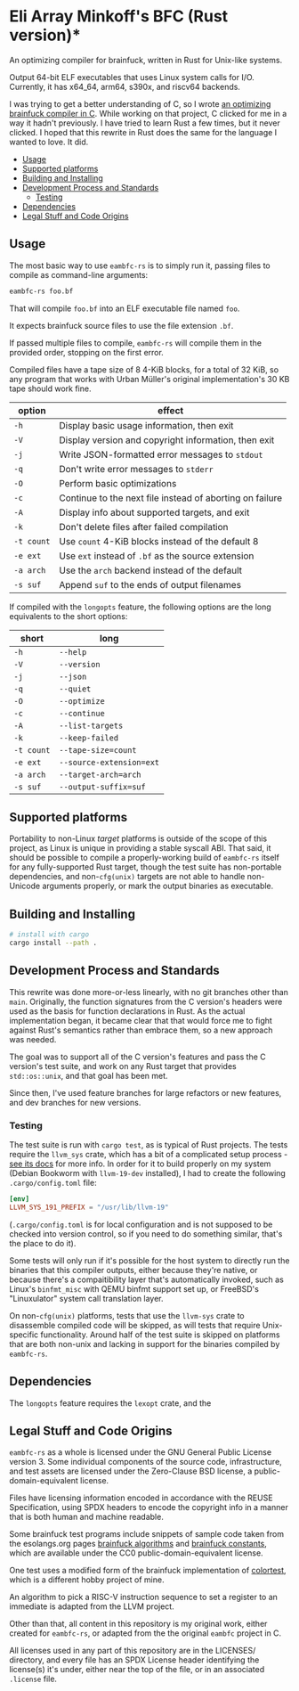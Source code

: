 <!--
SPDX-FileCopyrightText: 2024 Eli Array Minkoff

SPDX-License-Identifier: 0BSD
-->

# Eli Array Minkoff's BFC (Rust version)\*

An optimizing compiler for brainfuck, written in Rust for Unix-like systems.

Output 64-bit ELF executables that uses Linux system calls for I/O. Currently,
it has x64_64, arm64, s390x, and riscv64 backends.

I was trying to get a better understanding of C, so I wrote
[an optimizing brainfuck compiler in C](https://github.com/eliminmax/eambfc).
While working on that project, C clicked for me in a way it hadn't previously.
I have tried to learn Rust a few times, but it never clicked. I hoped that this
rewrite in Rust does the same for the language I wanted to love. It did.

<!-- vim-markdown-toc GFM -->

* [Usage](#usage)
* [Supported platforms](#supported-platforms)
* [Building and Installing](#building-and-installing)
* [Development Process and Standards](#development-process-and-standards)
  * [Testing](#testing)
* [Dependencies](#dependencies)
* [Legal Stuff and Code Origins](#legal-stuff-and-code-origins)

<!-- vim-markdown-toc -->

## Usage

The most basic way to use `eambfc-rs` is to simply run it, passing files to
compile as command-line arguments:

```sh
eambfc-rs foo.bf
```

That will compile `foo.bf` into an ELF executable file named `foo`.

It expects brainfuck source files to use the file extension `.bf`.

If passed multiple files to compile, `eambfc-rs` will compile them in the
provided order, stopping on the first error.

Compiled files have a tape size of 8 4-KiB blocks, for a total of 32 KiB, so any
program that works with Urban Müller's original implementation's 30 KB tape
should work fine.

| option     | effect                                                   |
|------------|----------------------------------------------------------|
| `-h`       | Display basic usage information, then exit               |
| `-V`       | Display version and copyright information, then exit     |
| `-j`       | Write JSON-formatted error messages to `stdout`          |
| `-q`       | Don't write error messages to `stderr`                   |
| `-O`       | Perform basic optimizations                              |
| `-c`       | Continue to the next file instead of aborting on failure |
| `-A`       | Display info about supported targets, and exit           |
| `-k`       | Don't delete files after failed compilation              |
| `-t count` | Use `count` 4-KiB blocks instead of the default 8        |
| `-e ext`   | Use `ext` instead of `.bf` as the source extension       |
| `-a arch`  | Use the `arch` backend instead of the default            |
| `-s suf`   | Append `suf` to the ends of output filenames             |


If compiled with the `longopts` feature, the following options are the long
equivalents to the short options:

| short      | long                     |
|------------|--------------------------|
| `-h`       | `--help`                 |
| `-V`       | `--version`              |
| `-j`       | `--json`                 |
| `-q`       | `--quiet`                |
| `-O`       | `--optimize`             |
| `-c`       | `--continue`             |
| `-A`       | `--list-targets`         |
| `-k`       | `--keep-failed`          |
| `-t count` | `--tape-size=count`      |
| `-e ext`   | `--source-extension=ext` |
| `-a arch`  | `--target-arch=arch`     |
| `-s suf`   | `--output-suffix=suf`    |


## Supported platforms

Portability to non-Linux *target* platforms is outside of the scope of this
project, as Linux is unique in providing a stable syscall ABI. That said, it
should be possible to compile a properly-working build of `eambfc-rs` itself for
any fully-supported Rust target, though the test suite has non-portable
dependencies, and non-`cfg(unix)` targets are not able to handle non-Unicode
arguments properly, or mark the output binaries as executable.

## Building and Installing

```sh
# install with cargo
cargo install --path .
```

## Development Process and Standards

This rewrite was done more-or-less linearly, with no git branches other than
`main`. Originally, the function signatures from the C version's headers were
used as the basis for function declarations in Rust. As the actual
implementation began, it became clear that that would force me to fight against
Rust's semantics rather than embrace them, so a new approach was needed.

The goal was to support all of the C version's features and pass the C version's
test suite, and work on any Rust target that provides `std::os::unix`, and that
goal has been met.

Since then, I've used feature branches for large refactors or new features, and
dev branches for new versions.

### Testing

The test suite is run with `cargo test`, as is typical of Rust projects. The
tests require the `llvm_sys` crate, which has a bit of a complicated setup
process - [see its docs](https://github.com/tari/llvm-sys.rs#build-requirements)
for more info. In order for it to build properly on my system
(Debian Bookworm with `llvm-19-dev` installed), I had to create the following
`.cargo/config.toml` file:

```toml
[env]
LLVM_SYS_191_PREFIX = "/usr/lib/llvm-19"
```

(`.cargo/config.toml` is for local configuration and is not supposed to be
checked into version control, so if you need to do something similar, that's the
place to do it).

Some tests will only run if it's possible for the host system to directly run
the binaries that this compiler outputs, either because they're native, or
because there's a compaitibility layer that's automatically invoked, such as
Linux's `binfmt_misc` with QEMU binfmt support set up, or FreeBSD's
"Linuxulator" system call translation layer.

On non-`cfg(unix)` platforms, tests that use the `llvm-sys` crate to disassemble
compiled code will be skipped, as will tests that require Unix-specific
functionality. Around half of the test suite is skipped on platforms that are
both non-unix and lacking in support for the binaries compiled by `eambfc-rs`.

## Dependencies

The `longopts` feature requires the `lexopt` crate, and the

## Legal Stuff and Code Origins

`eambfc-rs` as a whole is licensed under the GNU General Public License
version 3. Some individual components of the source code, infrastructure, and
test assets are licensed under the Zero-Clause BSD license, a
public-domain-equivalent license.

Files have licensing information encoded in accordance with the REUSE
Specification, using SPDX headers to encode the copyright info in a manner that
is both human and machine readable.

Some brainfuck test programs include snippets of sample code taken from the
esolangs.org pages
[brainfuck algorithms](https://esolangs.org/wiki/Brainfuck_algorithms) and
[brainfuck constants](https://esolangs.org/wiki/Brainfuck_constants), which are
available under the CC0 public-domain-equivalent license.

One test uses a modified form of the brainfuck implementation of
[colortest](https://github.com/eliminmax/colortest), which is a different hobby
project of mine.

An algorithm to pick a RISC-V instruction sequence to set a register to an
immediate is adapted from the LLVM project.

Other than that, all content in this repository is my original work, either
created for `eambfc-rs`, or adapted from the the original `eambfc` project in C.

All licenses used in any part of this repository are in the LICENSES/ directory,
and every file has an SPDX License header identifying the license(s) it's under,
either near the top of the file, or in an associated `.license` file.
